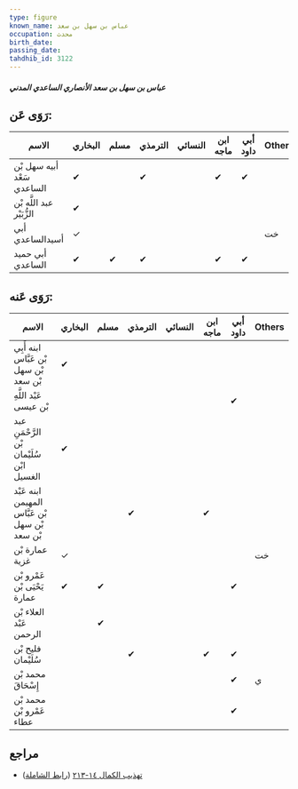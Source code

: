```yaml
---
type: figure
known_name: عباس بن سهل بن سعد
occupation: محدث
birth_date:
passing_date:
tahdhib_id: 3122
---
```

##### عباس بن سهل بن سعد الأنصاري الساعدي المدني

## رَوَى عَن:
| الاسم                      | البخاري | مسلم | الترمذي | النسائي | ابن ماجه | أبي داود | Others |
| -------------------------- | ------- | ---- | ------- | ------- | -------- | -------- | ------ |
| أبيه سهل بْن سَعْد الساعدي | ✔       |      | ✔       |         | ✔        | ✔        |        |
| عبد اللَّه بْن الزُّبَيْر  | ✔       |      |         |         |          |          |        |
| أبي أسيدالساعدي            | ✓       |      |         |         |          |          | خت     |
| أبي حميد الساعدي           | ✔       | ✔    | ✔       |         | ✔        | ✔        |        |
## رَوَى عَنه:
| الاسم                                          | البخاري | مسلم | الترمذي | النسائي | ابن ماجه | أبي داود | Others |
| ---------------------------------------------- | ------- | ---- | ------- | ------- | -------- | -------- | ------ |
| ابنه أَبِي بْن عَبَّاس بْن سهل بْن سعد         | ✔       |      |         |         |          |          |        |
| عَبْد اللَّهِ بْن عيسى                         |         |      |         |         |          | ✔        |        |
| عبد الرَّحْمَنِ بْن سُلَيْمان ابْن الغسيل      | ✔       |      |         |         |          |          |        |
| ابنه عَبْد المهيمن بْن عَبَّاس بْن سهل بْن سعد |         |      | ✔       |         | ✔        |          |        |
| عمارة بْن غزية                                 | ✓       |      |         |         |          |          | خت     |
| عَمْرو بْن يَحْيَى بْن عمارة                   | ✔       | ✔    |         |         |          | ✔        |        |
| العلاء بْن عَبْد الرحمن                        |         | ✔    |         |         |          |          |        |
| فليح بْن سُلَيْمان                             |         |      | ✔       |         | ✔        | ✔        |        |
| محمد بْن إِسْحَاقَ                             |         |      |         |         |          | ✔        | ي      |
| محمد بْن عَمْرو بْن عطاء                       |         |      |         |         |          | ✔        |        |
## مراجع
- [تهذيب الكمال ١٤-٢١٣](obsidian://open?vault=Tahdhib-al-Kamal&file=Figures/٣١٢٢-عباس%20بن%20سهل%20بن%20سعد%20الأنصاري%20الساعدي%20المدني) ([رابط الشاملة](https://shamela.ws/book/3722/7141))